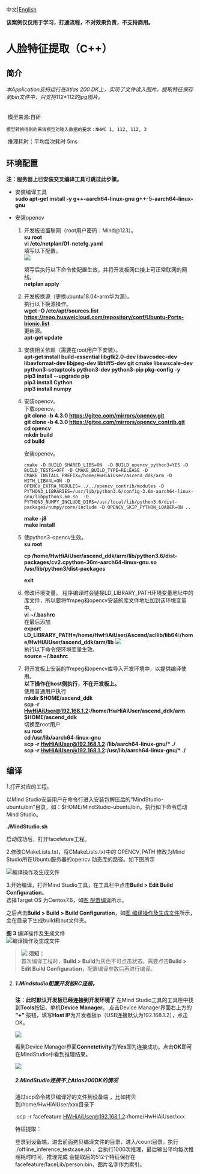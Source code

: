 中文|[English](README_EN.md)

**该案例仅仅用于学习，打通流程，不对效果负责，不支持商用。**



# 人脸特征提取（C++）



## 简介

###### 	本Application支持运行在Atlas 200 DK上，实现了文件读入图片，提取特征保存到bin文件中，只支持112*112的jpg图片。

​	 模型来源:自研

 	模型转换得到的离线模型对输入数据的要求：NHWC 1, 112, 112, 3 

​	 推理耗时：平均每次耗时 5ms

######  


## 环境配置   

**注：服务器上已安装交叉编译工具可跳过此步骤。**   

- 安装编译工具  
  **sudo apt-get install -y g++\-aarch64-linux-gnu g++\-5-aarch64-linux-gnu** 
  
- 安装opencv
  
    1. 开发板设置联网（root用户密码：Mind@123）。  
       **su root**  
       **vi /etc/netplan/01-netcfg.yaml**   
       填写以下配置。  
       ![](figures/network.png)  
    
       填写后执行以下命令使配置生效，并将开发板网口接上可正常联网的网线。  
       **netplan apply**      
    
    2. 开发板换源（更换ubuntu18.04-arm华为源）。   
       执行以下换源操作。  
       **wget -O /etc/apt/sources.list https://repo.huaweicloud.com/repository/conf/Ubuntu-Ports-bionic.list**   
       更新源。  
       **apt-get update** 
    
    3. 安装相关依赖（需要在root用户下安装）。   
       **apt-get install build-essential libgtk2.0-dev libavcodec-dev libavformat-dev libjpeg-dev libtiff5-dev git cmake libswscale-dev python3-setuptools python3-dev python3-pip pkg-config -y**  
       **pip3 install --upgrade pip**  
       **pip3 install Cython**  
       **pip3 install numpy**
    
    4. 安装opencv。  
       下载opencv。  
       **git clone -b 4.3.0 https://gitee.com/mirrors/opencv.git**  
       **git clone -b 4.3.0 https://gitee.com/mirrors/opencv_contrib.git**  
       **cd opencv**  
       **mkdir build**  
       **cd build**  
    
       安装opencv。  
    
       ```
       cmake -D BUILD_SHARED_LIBS=ON  -D BUILD_opencv_python3=YES -D BUILD_TESTS=OFF -D CMAKE_BUILD_TYPE=RELEASE -D  CMAKE_INSTALL_PREFIX=/home/HwHiAiUser/ascend_ddk/arm -D WITH_LIBV4L=ON -D OPENCV_EXTRA_MODULES=../../opencv_contrib/modules -D PYTHON3_LIBRARIES=/usr/lib/python3.6/config-3.6m-aarch64-linux-gnu/libpython3.6m.so  -D PYTHON3_NUMPY_INCLUDE_DIRS=/usr/local/lib/python3.6/dist-packages/numpy/core/include -D OPENCV_SKIP_PYTHON_LOADER=ON ..
       ```
    
       **make -j8**  
       **make install**  
    
    5. 使python3-opencv生效。   
       **su root**  
    
       **cp  /home/HwHiAiUser/ascend_ddk/arm/lib/python3.6/dist-packages/cv2.cpython-36m-aarch64-linux-gnu.so /usr/lib/python3/dist-packages** 
    
       **exit**
    
    6. 修改环境变量。
       程序编译时会链接LD_LIBRARY_PATH环境变量地址中的库文件，所以要将ffmpeg和opencv安装的库文件地址加到该环境变量中。  
       **vi ~/.bashrc**  
       在最后添加  
       **export LD_LIBRARY_PATH=/home/HwHiAiUser/Ascend/acllib/lib64:/home/HwHiAiUser/ascend_ddk/arm/lib**
       ![](figures/bashrc.png)   
       执行以下命令使环境变量生效。  
       **source ~/.bashrc**
    
    7. 将开发板上安装的ffmpeg和opencv库导入开发环境中，以提供编译使用。  
       **以下操作在host侧执行，不在开发板上。**    
       使用普通用户执行   
       **mkdir $HOME/ascend_ddk**  
       **scp -r HwHiAiUser@192.168.1.2:/home/HwHiAiUser/ascend_ddk/arm $HOME/ascend_ddk**  
       切换至root用户  
       **su root**  
       **cd /usr/lib/aarch64-linux-gnu**  
       **scp -r HwHiAiUser@192.168.1.2:/lib/aarch64-linux-gnu/\* ./**  
       **scp -r HwHiAiUser@192.168.1.2:/usr/lib/aarch64-linux-gnu/\* ./**

## 编译<a name="zh-cn_topic_0219108795_section3723145213347"></a>

1.打开对应的工程。

以Mind Studio安装用户在命令行进入安装包解压后的“MindStudio-ubuntu/bin”目录，如：$HOME/MindStudio-ubuntu/bin。执行如下命令启动Mind Studio。

**./MindStudio.sh**

启动成功后，打开facefeture工程。

2.修改CMakeLists.txt，将CMakeLists.txt中的 OPENCV_PATH 修改为Mind Studio所在Ubuntu服务器的opencv 动态库的路径。如下图所示

![](figures/build1.png "编译操作及生成文件")

3.开始编译，打开Mind Studio工具，在工具栏中点击**Build \> Edit Build Configuration**。  
选择Target OS 为Centos7.6，如[图 配置编译](#zh-cn_topic_0203223265_fig17414647130)所示。

之后点击**Build \> Build \> Build Configuration**，如[图 编译操作及生成文件](#zh-cn_topic_0203223265_fig1741464713019)所示，会在目录下生成build和out文件夹。

**图 3**  编译操作及生成文件<a name="zh-cn_topic_0203223265_fig1741464713019"></a>  
![](figures/build.png "编译操作及生成文件")

>![](public_sys-resources/icon-notice.gif) **须知：**   
>首次编译工程时，**Build \> Build**为灰色不可点击状态。需要点击**Build \> Edit Build Configuration**，配置编译参数后再进行编译。 

2. ##### 1.Mindstudio配置开发板RC连接。

   **注：此时默认开发板已经连接到开发环境了**
    在Mind Studio工具的工具栏中找到**Tools**按钮，单机**Device Manager**。
   点击Device Manager界面右上方的 **“+”** 按钮，填写**Host IP**为开发者板ip（USB连接默认为192.168.1.2），点击OK。

   ![](figures/run1.png)

   看到Device Manager界面**Connetctivity**为**Yes**即为连接成功，点击**OK**即可在MindStudio中看到推理结果。

   ![](figures/run2.png)

   

   

   ##### 2.MindStudio连接不上Atlas200DK的情况

   通过scp命令拷贝编译好的文件到设备端 ，比如拷贝到/home/HwHiAiUser/xxx目录下

   ​		scp -r facefeature HWHiAiUser@192.168.1.2:/home/HwHiAiUser/xxx

   

   特征提取：

   登录到设备端，进去前面拷贝编译文件的目录，进入/count目录，执行 ./offline_inference_testcase.sh   ，会执行1000次推理，最后输出平均每次推理耗时时间，推理完成 会提取后的512个特征保存在 facefeature/faceLib/person.bin，图片名字作为索引。

   ​	

   ​	

   

   



